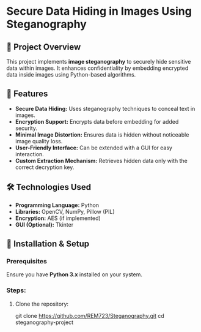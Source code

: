 # Secure Data Hiding in Images Using Steganography

## 📌 Project Overview
This project implements **image steganography** to securely hide sensitive data within images. It enhances confidentiality by embedding encrypted data inside images using Python-based algorithms.  

## 🚀 Features
- **Secure Data Hiding:** Uses steganography techniques to conceal text in images.  
- **Encryption Support:** Encrypts data before embedding for added security.  
- **Minimal Image Distortion:** Ensures data is hidden without noticeable image quality loss.  
- **User-Friendly Interface:** Can be extended with a GUI for easy interaction.  
- **Custom Extraction Mechanism:** Retrieves hidden data only with the correct decryption key.  

## 🛠️ Technologies Used
- **Programming Language:** Python  
- **Libraries:** OpenCV, NumPy, Pillow (PIL)  
- **Encryption:** AES (if implemented)  
- **GUI (Optional):** Tkinter  

## 🔧 Installation & Setup
### Prerequisites  
Ensure you have **Python 3.x** installed on your system.  

### Steps:
1. Clone the repository:

   git clone https://github.com/REM723/Steganography.git
   cd steganography-project
